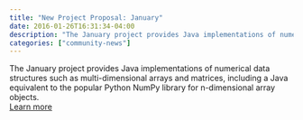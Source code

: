 ```yaml
---
title: "New Project Proposal: January"
date: 2016-01-26T16:31:34-04:00
description: "The January project provides Java implementations of numerical data structures such as multi-dimensional arrays and matrices, including a Java equivalent to the popular Python NumPy library for n-dimensional array objects."
categories: ["community-news"]
---
```


<div>
The January project provides Java implementations of numerical data structures such as multi-dimensional arrays and matrices, including a Java equivalent to the popular Python NumPy library for n-dimensional array objects.
</div>
<div>
<a class="btn btn-primary btn-lg" href="https://projects.eclipse.org/projects/technology.january">Learn more</a>
</div>